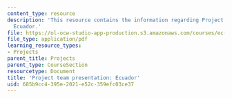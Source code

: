 ```yaml
---
content_type: resource
description: 'This resource contains the information regarding Project team presentation:
  Ecuador.'
file: https://ol-ocw-studio-app-production.s3.amazonaws.com/courses/ec-701j-d-lab-i-development-fall-2009/685b9cc4395e2021e52c359efc03ce37_MITEC_701JF09_proj_ecuador.pdf
file_type: application/pdf
learning_resource_types:
- Projects
parent_title: Projects
parent_type: CourseSection
resourcetype: Document
title: 'Project team presentation: Ecuador'
uid: 685b9cc4-395e-2021-e52c-359efc03ce37
---
```

